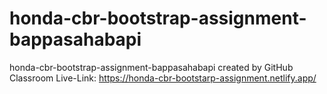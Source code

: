 # honda-cbr-bootstrap-assignment-bappasahabapi
honda-cbr-bootstrap-assignment-bappasahabapi created by GitHub Classroom
Live-Link: https://honda-cbr-bootstarp-assignment.netlify.app/
